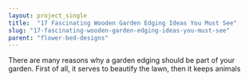```yaml
---
layout: project_single
title:  "17 Fascinating Wooden Garden Edging Ideas You Must See"
slug: "17-fascinating-wooden-garden-edging-ideas-you-must-see"
parent: "flower-bed-designs"
---
```

There are many reasons why a garden edging should be part of your garden. First of all, it serves to beautify the lawn, then it keeps animals